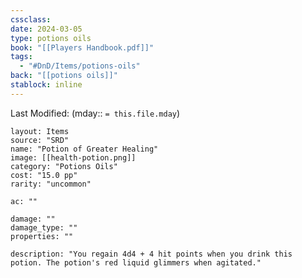 ```yaml
---
cssclass: 
date: 2024-03-05
type: potions oils
book: "[[Players Handbook.pdf]]"
tags:
  - "#DnD/Items/potions-oils"
back: "[[potions oils]]"
stablock: inline
---
```

Last Modified: (mday:: `= this.file.mday`)


```statblock
layout: Items
source: "SRD"
name: "Potion of Greater Healing"
image: [[health-potion.png]]
category: "Potions Oils"
cost: "15.0 pp"
rarity: "uncommon"

ac: ""

damage: ""
damage_type: ""
properties: ""

description: "You regain 4d4 + 4 hit points when you drink this potion. The potion's red liquid glimmers when agitated."
```